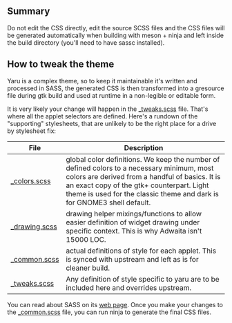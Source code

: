 ## Summary

Do not edit the CSS directly, edit the source SCSS files and the CSS files
will be generated automatically when building with meson + ninja and left
inside the build directory (you'll need to have sassc installed).

## How to tweak the theme

Yaru is a complex theme, so to keep it maintainable it's written and
processed in SASS, the generated CSS is then transformed into a gresource
file during gtk build and used at runtime in a non-legible or editable form.

It is very likely your change will happen in the [_tweaks.scss][tweaks] file.
That's where all the applet selectors are defined. Here's a rundown of
the "supporting" stylesheets, that are unlikely to be the right place
for a drive by stylesheet fix:

| File                     | Description       |
| ------------------------ | ----------------- |
| [_colors.scss][colors]   | global color definitions. We keep the number of defined colors to a necessary minimum,  most colors are derived from a handful of basics. It is an exact copy of the gtk+ counterpart. Light theme is used for the classic theme and dark is for GNOME3 shell default. |
| [_drawing.scss][drawing] | drawing helper mixings/functions to allow easier definition of widget drawing under specific context. This is why Adwaita isn't 15000 LOC. |
| [_common.scss][common]   | actual definitions of style for each applet. This is synced with upstream and left as is for cleaner build. |
| [_tweaks.scss][tweaks]   | Any definition of style specific to yaru are to be included here and overrides upstream. |

You can read about SASS on its [web page][sass-web]. Once you make your
changes to the [_common.scss][common] file, you can run ninja to generate the
final CSS files.

[common]: default/_common.scss
[colors]: default/_colors.scss
[drawing]: default/_drawing.scss
[sass-web]: http://sass-lang.com/documentation/
[tweaks]: default/_tweaks.scss

